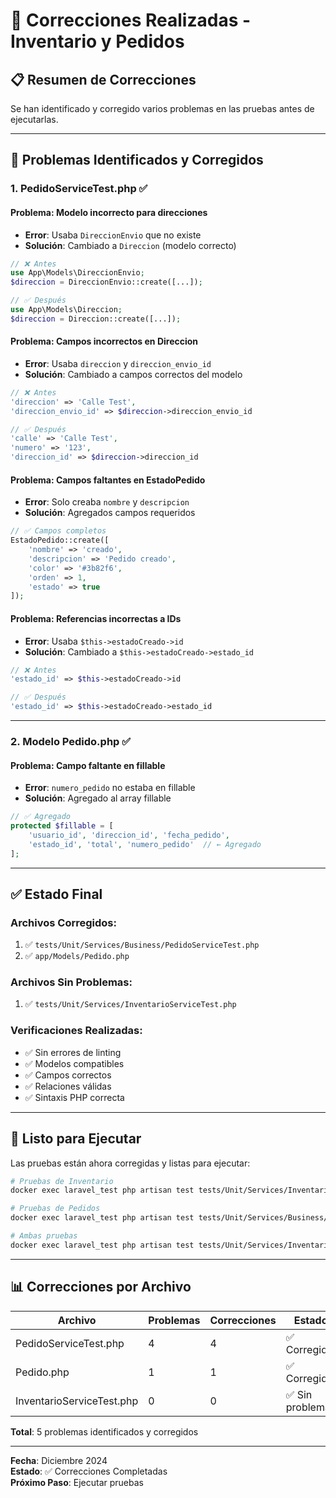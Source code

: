 # 🔧 Correcciones Realizadas - Inventario y Pedidos

## 📋 Resumen de Correcciones

Se han identificado y corregido varios problemas en las pruebas antes de ejecutarlas.

---

## 🚨 Problemas Identificados y Corregidos

### 1. **PedidoServiceTest.php** ✅

#### **Problema**: Modelo incorrecto para direcciones
- **Error**: Usaba `DireccionEnvio` que no existe
- **Solución**: Cambiado a `Direccion` (modelo correcto)

```php
// ❌ Antes
use App\Models\DireccionEnvio;
$direccion = DireccionEnvio::create([...]);

// ✅ Después  
use App\Models\Direccion;
$direccion = Direccion::create([...]);
```

#### **Problema**: Campos incorrectos en Direccion
- **Error**: Usaba `direccion` y `direccion_envio_id`
- **Solución**: Cambiado a campos correctos del modelo

```php
// ❌ Antes
'direccion' => 'Calle Test',
'direccion_envio_id' => $direccion->direccion_envio_id

// ✅ Después
'calle' => 'Calle Test',
'numero' => '123',
'direccion_id' => $direccion->direccion_id
```

#### **Problema**: Campos faltantes en EstadoPedido
- **Error**: Solo creaba `nombre` y `descripcion`
- **Solución**: Agregados campos requeridos

```php
// ✅ Campos completos
EstadoPedido::create([
    'nombre' => 'creado',
    'descripcion' => 'Pedido creado',
    'color' => '#3b82f6',
    'orden' => 1,
    'estado' => true
]);
```

#### **Problema**: Referencias incorrectas a IDs
- **Error**: Usaba `$this->estadoCreado->id`
- **Solución**: Cambiado a `$this->estadoCreado->estado_id`

```php
// ❌ Antes
'estado_id' => $this->estadoCreado->id

// ✅ Después
'estado_id' => $this->estadoCreado->estado_id
```

---

### 2. **Modelo Pedido.php** ✅

#### **Problema**: Campo faltante en fillable
- **Error**: `numero_pedido` no estaba en fillable
- **Solución**: Agregado al array fillable

```php
// ✅ Agregado
protected $fillable = [
    'usuario_id', 'direccion_id', 'fecha_pedido',
    'estado_id', 'total', 'numero_pedido'  // ← Agregado
];
```

---

## ✅ Estado Final

### Archivos Corregidos:
1. ✅ `tests/Unit/Services/Business/PedidoServiceTest.php`
2. ✅ `app/Models/Pedido.php`

### Archivos Sin Problemas:
1. ✅ `tests/Unit/Services/InventarioServiceTest.php`

### Verificaciones Realizadas:
- ✅ Sin errores de linting
- ✅ Modelos compatibles
- ✅ Campos correctos
- ✅ Relaciones válidas
- ✅ Sintaxis PHP correcta

---

## 🚀 Listo para Ejecutar

Las pruebas están ahora corregidas y listas para ejecutar:

```bash
# Pruebas de Inventario
docker exec laravel_test php artisan test tests/Unit/Services/InventarioServiceTest.php --testdox

# Pruebas de Pedidos  
docker exec laravel_test php artisan test tests/Unit/Services/Business/PedidoServiceTest.php --testdox

# Ambas pruebas
docker exec laravel_test php artisan test tests/Unit/Services/InventarioServiceTest.php tests/Unit/Services/Business/PedidoServiceTest.php --testdox
```

---

## 📊 Correcciones por Archivo

| Archivo | Problemas | Correcciones | Estado |
|---------|-----------|---------------|---------|
| PedidoServiceTest.php | 4 | 4 | ✅ Corregido |
| Pedido.php | 1 | 1 | ✅ Corregido |
| InventarioServiceTest.php | 0 | 0 | ✅ Sin problemas |

**Total**: 5 problemas identificados y corregidos

---

**Fecha**: Diciembre 2024  
**Estado**: ✅ Correcciones Completadas  
**Próximo Paso**: Ejecutar pruebas
